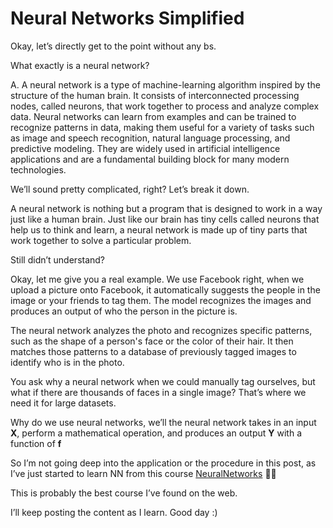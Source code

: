 # Neural Networks Simplified

Okay, let’s directly get to the point without any bs. 

What exactly is a neural network?

A. A neural network is a type of machine-learning algorithm inspired by the structure of the human brain. It consists of interconnected processing nodes, called neurons, that work together to process and analyze complex data. Neural networks can learn from examples and can be trained to recognize patterns in data, making them useful for a variety of tasks such as image and speech recognition, natural language processing, and predictive modeling. They are widely used in artificial intelligence applications and are a fundamental building block for many modern technologies.

We’ll sound pretty complicated, right? Let’s break it down.

A neural network is nothing but a program that is designed to work in a way just like a human brain. Just like our brain has tiny cells called neurons that help us to think and learn, a neural network is made up of tiny parts that work together to solve a particular problem.

Still didn’t understand?

Okay, let me give you a real example. We use Facebook right, when we upload a picture onto Facebook, it automatically suggests the people in the image or your friends to tag them. The model recognizes the images and produces an output of who the person in the picture is.

The neural network analyzes the photo and recognizes specific patterns, such as the shape of a person's face or the color of their hair. It then matches those patterns to a database of previously tagged images to identify who is in the photo. 

You ask why a neural network when we could manually tag ourselves, but what if there are thousands of faces in a single image? That’s where we need it for large datasets.

Why do we use neural networks, we’ll the neural network takes in an input **X**, perform a mathematical operation, and produces an output **Y** with a function of **f**

So I’m not going deep into the application or the procedure in this post, as I’ve just started to learn NN from this course [NeuralNetworks](https://karpathy.ai/zero-to-hero.html) 🙂😅

This is probably the best course I’ve found on the web.

I’ll keep posting the content as I learn. Good day :)
